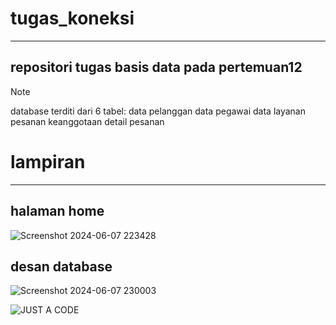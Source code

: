 # tugas_koneksi
----------------------------------------------------------
## repositori tugas basis data pada pertemuan12
>[!NOTE]
>database terditi dari 6 tabel:
>data pelanggan
>data pegawai
>data layanan
>pesanan
>keanggotaan
>detail pesanan


# lampiran 
------------------------------------------------------------
## halaman home
![Screenshot 2024-06-07 223428](https://github.com/Isal0192/tugas_koneksi/assets/117461239/5ec6927d-e6e7-430a-9444-58dd75db71a0)
## desan database
![Screenshot 2024-06-07 230003](https://github.com/Isal0192/tugas_koneksi/assets/117461239/c1b09d49-12cc-4097-b3b3-044d70a150fe)

![JUST A CODE](https://media.giphy.com/media/2aIRxJ8YitX04Am4kO/giphy.gif?cid=ecf05e47uih4twxo69t1hw12nqikrjlddeurc29sinddbkl4&ep=v1_gifs_related&rid=giphy.gif&ct=s)

